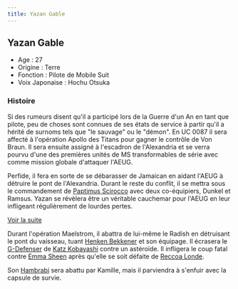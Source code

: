 ```yaml
---
title: Yazan Gable
---
```


Yazan Gable
-----------





* Age : 27
* Origine : Terre
* Fonction : Pilote de Mobile Suit
* Voix Japonaise : Hochu Otsuka


### Histoire


Si des rumeurs disent qu'il a participé lors de la Guerre d'un An en tant que pilote, peu de choses sont connues de ses états de service à partir qu'il a hérité de surnoms tels que "le sauvage" ou le "démon". En UC 0087 il sera affecté à l'opération Apollo des Titans pour gagner le contrôle de Von Braun. Il sera ensuite assigné à l'escadron de l'Alexandria et se verra pourvu d'une des premières unités de MS transformables de série avec comme mission globale d'attaquer l'AEUG. 


Perfide, il fera en sorte de se débarasser de Jamaican en aidant l'AEUG à détruire le pont de l'Alexandria. Durant le reste du conflit, il se mettra sous le commandement de [Paptimus Scirocco](uc/zeta-gundam/paptimus-scirocco.html) avec deux co-équipiers, Dunkel et Ramsus. Yazan se révèlera être un véritable cauchemar pour l'AEUG en leur infligeant régulièrement de lourdes pertes.


[Voir la suite](javascript:spoiler();)


Durant l'opération Maelstrom, il abattra de lui-même le Radish en détruisant le pont du vaisseau, tuant [Henken Bekkener](uc/zeta-gundam/henken-bekkener.html) et son équipage. Il écrasera le [G-Defenser](uc/zeta-gundam/fxa-05d-g-defenser.html) de [Katz Kobayashi](uc/zeta-gundam/katz-kobayashi.html) contre un astéroïde. Il infligera le coup fatal contre [Emma Sheen](uc/zeta-gundam/emma-sheen.html) après qu'elle se soit défaite de [Reccoa Londe](uc/zeta-gundam/reccoa-londe.html). 


Son [Hambrabi](uc/zeta-gundam/rx-139-hambrabi.html) sera abattu par Kamille, mais il parviendra à s'enfuir avec la capsule de survie. 



